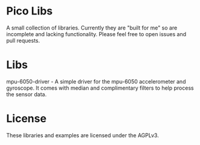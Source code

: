 # Pico Libs

A small collection of libraries. Currently they are "built for me" so are incomplete and lacking functionality. Please feel free to open issues and pull requests.

# Libs

mpu-6050-driver - A simple driver for the mpu-6050 accelerometer and gyroscope. It comes with median and complimentary filters to help process the sensor data.


# License

These libraries and examples are licensed under the AGPLv3.
